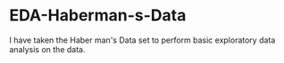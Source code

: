 # EDA-Haberman-s-Data
I have taken the Haber man's Data set to perform basic exploratory data analysis on the data.
